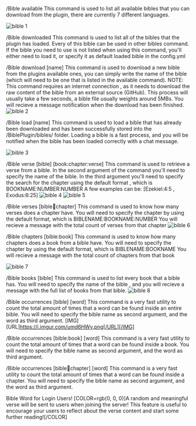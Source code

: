 /Bible available
This command is used to list all available bibles that you can download from the plugin, there are currently 7 different languages.

![bible 1](https://github.com/user-attachments/assets/dea1bacf-247d-4053-914b-0092997eeec3)

/Bible downloaded
This command is used to list all of the bibles that the plugin has loaded. Every of this bible can be used in other bibles command. If the bible you need to use is not listed when using this command, you'll either need to load it, or specify it as default loaded bible in the config.yml

/Bible download [name]
This command is used to download a new bible from the plugins available ones, you can simply write the name of the bible (which will need to be one that is listed in the available command).
NOTE: This command requires an internet connection , as it needs to download the raw content of the bible from an external source (GitHub).
This process will usually take a few seconds, a bible file usually weights around 5MBs. You will recieve a message notification when the download has been finished.
![bible 2](https://github.com/user-attachments/assets/b2ba1acf-d1c3-4505-8099-f13b05a28eb5)

/Bible load [name]
This command is used to load a bible that has already been downloaded and has been successfully stored into the /BiblePlugin/bibles/ folder. Loading a bible is a fast process, and you will be notified when the bible has been loaded correctly with a chat message.

![bible 3](https://github.com/user-attachments/assets/e8c4da0c-1acd-4d7b-b121-7cfd3686a73f)

/Bible verse [bible] [book:chapter:verse]
This command is used to retrieve a verse from a bible. In the second argument of the command you'll need to specify the name of the bible.
In the third argument you'll need to specify the search for the chapter using the default format , which is BOOKNAME:NUMBER:NUMBER
A few examples can be: [Ezekiel:4:5 , Exodus:6:25]
![bible 4](https://github.com/user-attachments/assets/e4db70ba-8248-4dd1-9395-5c567c5a00c8)
![bible 5](https://github.com/user-attachments/assets/81ceddc2-65ad-40f3-a7a5-526b94cd96f6)

/Bible verses [bible:book:chapter]
This command is used to know how many verses does a chapter have.
You will need to specify the chapter by using the default format, which is
BIBLENAME:BOOKNAME:NUMBER
You will recieve a message with the total count of verses from that chapter
![bible 6](https://github.com/user-attachments/assets/59db2c97-0df6-4b04-99c3-8a80d7d1ac55)

/Bible chapters [bible:book]
This command is used to know how many chapters does a book from a bible have. You will need to specify the chapter by using the default format, which is BIBLENAME:BOOKNAME
You will recieve a message with the total count of chapters from that book

![bible 7](https://github.com/user-attachments/assets/63156bfd-7ae7-4268-bc20-c496ac744802)

/Bible books [bible]
This command is used to list every book that a bible has. You will need to specify the name of the bible , and you will recieve a message with the full list of books from that bible.
![bible 8](https://github.com/user-attachments/assets/3e6d4bc8-d702-43aa-b1d3-1cffe050e24f)

/Bible occurrences [bible] [word]
This command is a very fast utility to count the total amount of times that a word can be found inside an entire bible. You will need to specify the bible name as second argument, and the word as third argument.
[IMG][URL]https://i.imgur.com/umd6HWy.png[/URL][/IMG]


/Bible occurrences [bible:book] [word]
This command is a very fast utility to count the total amount of times that a word can be found inside a book. You will need to specify the bible name as second argument, and the word as third argument.

/Bible occurrences [bible:book:chapter] [word]
This command is a very fast utility to count the total amount of times that a word can be found inside a chapter. You will need to specify the bible name as second argument, and the word as third argument.

Bible Word for Login Users!
[COLOR=rgb(0, 0, 0)]A random and meaningful verse will be sent to users when joining the server! This feature is useful to encourage your users to reflect about the verse content and start some further reading![/COLOR]
